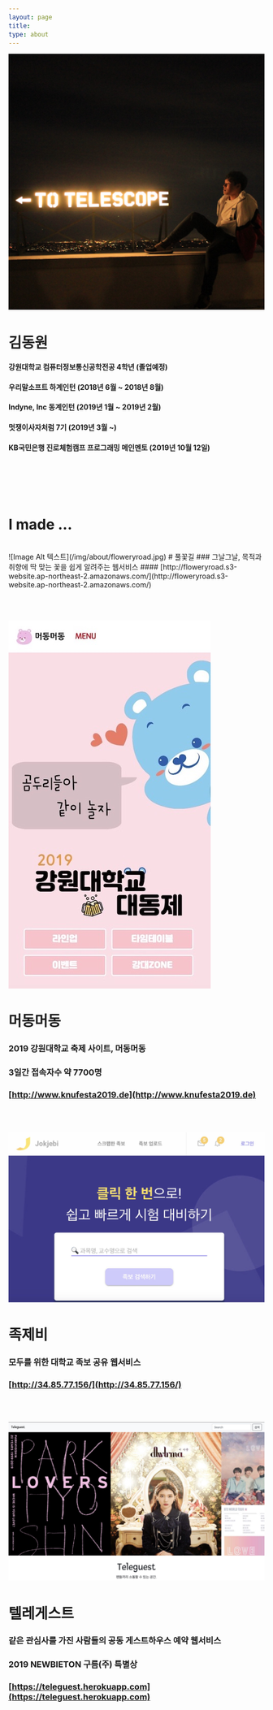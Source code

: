 ```yaml
---
layout: page
title: 
type: about
---
```


![Image Alt 텍스트](/img/about/me.jpeg)
# 김동원
#### 강원대학교 컴퓨터정보통신공학전공 4학년 (졸업예정)
#### 우리말소프트 하계인턴 (2018년 6월 ~ 2018년 8월)
#### Indyne, Inc 동계인턴 (2019년 1월 ~ 2019년 2월)
#### 멋쟁이사자처럼 7기 (2019년 3월 ~)
#### KB국민은행 진로체험캠프 프로그래밍 메인멘토 (2019년 10월 12일)
<br/><br/><br/><br/>

# I made ... 
<br/>
![Image Alt 텍스트](/img/about/floweryroad.jpg)
# 풀꽃길
### 그날그날, 목적과 취향에 딱 맞는 꽃을 쉽게 알려주는 웹서비스
#### [http://floweryroad.s3-website.ap-northeast-2.amazonaws.com/](http://floweryroad.s3-website.ap-northeast-2.amazonaws.com/)
<!-- #### Django rest framework로 API을 공동으로 개발 했습니다.<br> Docker, nginx, uwsgi, postgres 를 활용하여 ec2 환경에 배포<br>react와 redux를 활용하여 프론트엔드를 혼자 개발했습니다. -->

<!-- <br/>
## Frontend
#### React와 Redux로 프론트엔드 전반 개발

<!-- ## Backend
#### Django rest framework로 API 개발
#### Docker, nginx, uwsgi, postgres 를 활용하여 ec2 환경에 배포
#### API서버: ec2-15-164-30-120.ap-northeast-2.compute.amazonaws.com -->
<br/><br/>


![Image Alt 텍스트](/img/about/knufestival.jpg)
# 머동머동
### 2019 강원대학교 축제 사이트, 머동머동<br/>
### 3일간 접속자수 약 7700명 
### [http://www.knufesta2019.de](http://www.knufesta2019.de)
<!-- Django로 프론트엔드, 백엔드를 모두 개발했습니다 -->
<!-- <br/>
## Backend & Frontend
#### Django로 풀스택 개발 -->
<br/><br/>

![Image Alt 텍스트](/img/about/jokjebi.jpg)
# 족제비
### 모두를 위한 대학교 족보 공유 웹서비스
### [http://34.85.77.156/](http://34.85.77.156/)
<!-- ### Django rest framework로 API 개발 및 vue로 프론트엔드 개발 -->

<!-- <br/>
## Backend 
#### django rest framework로 api 개발

## Frontend 
#### vue.js와 vuex로 프론트 개발 -->
<br/><br/>

![Image Alt 텍스트](/img/about/teleguest.jpg)
# 텔레게스트
### 같은 관심사를 가진 사람들의 공동 게스트하우스 예약 웹서비스<br/>
### 2019 NEWBIETON 구름(주) 특별상
### [https://teleguest.herokuapp.com](https://teleguest.herokuapp.com)
<!-- Django로 프론트엔드, 백엔드를 모두 개발했습니다 -->
<!-- <br/>
## Backend & Frontend
#### Django로 풀스택 개발 -->
<br/><br/>
